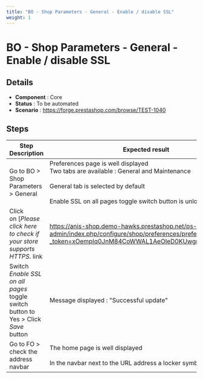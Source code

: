 ```yaml
---
title: "BO - Shop Parameters - General - Enable / disable SSL"
weight: 1
---
```


# BO - Shop Parameters - General - Enable / disable SSL
## Details
* **Component** : Core
* **Status** : To be automated
* **Scenario** : https://forge.prestashop.com/browse/TEST-1040

## Steps
| Step Description | Expected result |
| ----- | ----- |
| Go to BO > Shop Parameters > General | Preferences page is well displayed<br>Two tabs are available : General and Maintenance<br><br>General tab is selected by default<br><br>Enable SSL on all pages toggle switch button is unlocked |
| Click on [*Please click here to check if your store supports HTTPS*. link|https://anis-shop.demo-hawks.prestashop.net/ps-admin/index.php/configure/shop/preferences/preferences?_token=xOempIq0JnM84CoWWAL1AeOIeD0KUwgr9z5lZWYOB8k] | Preferences page is refreshed<br><br>No error displayed |
| Switch *Enable SSL on all pages* toggle switch button to Yes > Click *Save* button | Message displayed : "Successful update" |
| Go to FO > check the address navbar | The home page is well displayed<br><br>In the navbar next to the URL address a locker symbol is displayed |
